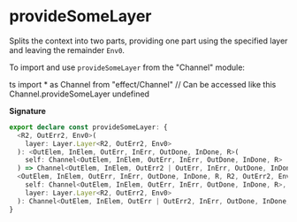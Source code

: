 # provideSomeLayer

Splits the context into two parts, providing one part using the
specified layer and leaving the remainder `Env0`.

To import and use `provideSomeLayer` from the "Channel" module:

ts
import \* as Channel from "effect/Channel"
// Can be accessed like this
Channel.provideSomeLayer
undefined

**Signature**

```ts
export declare const provideSomeLayer: {
  <R2, OutErr2, Env0>(
    layer: Layer.Layer<R2, OutErr2, Env0>
  ): <OutElem, InElem, OutErr, InErr, OutDone, InDone, R>(
    self: Channel<OutElem, InElem, OutErr, InErr, OutDone, InDone, R>
  ) => Channel<OutElem, InElem, OutErr2 | OutErr, InErr, OutDone, InDone, Env0 | Exclude<R, R2>>
  <OutElem, InElem, OutErr, InErr, OutDone, InDone, R, R2, OutErr2, Env0>(
    self: Channel<OutElem, InElem, OutErr, InErr, OutDone, InDone, R>,
    layer: Layer.Layer<R2, OutErr2, Env0>
  ): Channel<OutElem, InElem, OutErr | OutErr2, InErr, OutDone, InDone, Env0 | Exclude<R, R2>>
}
```
